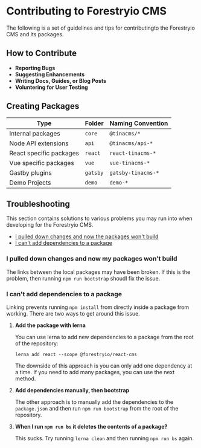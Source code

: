 # Contributing to Forestryio CMS

The following is a set of guidelines and tips for contributingto the Forestryio CMS and its packages.

## How to Contribute

- **Reporting Bugs**
- **Suggesting Enhancements**
- **Writing Docs, Guides, or Blog Posts**
- **Voluntering for User Testing**

## Creating Packages

| Type                    | Folder   | Naming Convention  |
| ----------------------- | -------- | ------------------ |
| Internal packages       | `core`   | `@tinacms/*`       |
| Node API extensions     | `api`    | `@tinacms/api-*`   |
| React specific packages | `react`  | `react-tinacms-*`  |
| Vue specific packages   | `vue`    | `vue-tinacms-*`    |
| Gastby plugins          | `gatsby` | `gatsby-tinacms-*` |
| Demo Projects           | `demo`   | `demo-*`           |

## Troubleshooting

This section contains solutions to various problems you may run into when developing for the Forestryio CMS.

- [I pulled down changes and now the packages won't build](#I-pulled-down-changes-and-now-my-packages-won't-build)
- [I can't add dependencies to a package](#I-can't-add-dependencies-to-a-package)

### I pulled down changes and now my packages won't build

The links between the local packages may have been broken. If this is the problem, then
running `npm run bootstrap` shoudl fix the issue.

### I can't add dependencies to a package

Linking prevents running `npm install` from directly inside a package from working. There are two ways to get around this issue.

1. **Add the package with lerna**

   You can use lerna to add new dependencies to a package from the root of the repository:

   ```
   lerna add react --scope @forestryio/react-cms
   ```

   The downside of this approach is you can only add one dependency at a time. If you need to add many packages, you can use the next method.

2. **Add dependencies manually, then bootstrap**

   The other approach is to manually add the dependencies to the `package.json` and then run `npm run bootstrap` from the root of the repository.

3. **When I run `npm run bs` it deletes the contents of a package?**

   This sucks. Try running `lerna clean` and then running `npm run bs` again.
